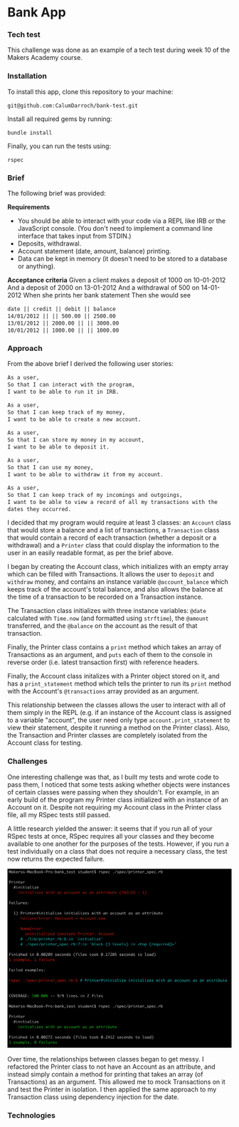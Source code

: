 # Bank App

### Tech test

This challenge was done as an example of a tech test during week 10 of the Makers Academy course.

### Installation

To install this app, clone this repository to your machine:

```
git@github.com:CalumDarroch/bank-test.git
```

Install all required gems by running:

```
bundle install
```

Finally, you can run the tests using:

```
rspec
```

### Brief

The following brief was provided:

**Requirements**
- You should be able to interact with your code via a REPL like IRB or the JavaScript console. (You don't need to implement a command line interface that takes input from STDIN.)
- Deposits, withdrawal.
- Account statement (date, amount, balance) printing.
- Data can be kept in memory (it doesn't need to be stored to a database or anything).

**Acceptance criteria**
Given a client makes a deposit of 1000 on 10-01-2012
And a deposit of 2000 on 13-01-2012
And a withdrawal of 500 on 14-01-2012
When she prints her bank statement
Then she would see
```
date || credit || debit || balance
14/01/2012 || || 500.00 || 2500.00
13/01/2012 || 2000.00 || || 3000.00
10/01/2012 || 1000.00 || || 1000.00
```

### Approach

From the above brief I derived the following user stories:

```
As a user,
So that I can interact with the program,
I want to be able to run it in IRB.
```

```
As a user,
So that I can keep track of my money,
I want to be able to create a new account.
```

```
As a user,
So that I can store my money in my account,
I want to be able to deposit it.
```

```
As a user,
So that I can use my money,
I want to be able to withdraw it from my account.
```

```
As a user,
So that I can keep track of my incomings and outgoings,
I want to be able to view a record of all my transactions with the dates they occurred.
```

I decided that my program would require at least 3 classes: an `Account` class that would store a balance and a list of transactions, a `Transaction` class that would contain a record of each transaction (whether a deposit or a withdrawal) and a `Printer` class that could display the information to the user in an easily readable format, as per the brief above.

I began by creating the Account class, which initializes with an empty array which can be filled with Transactions. It allows the user to `deposit` and `withdraw` money, and contains an instance variable `@account_balance` which keeps track of the account's total balance, and also allows the balance at the time of a transaction to be recorded on a Transaction instance.

The Transaction class initializes with three instance variables: `@date` calculated with `Time.now` (and formatted using `strftime`), the `@amount` transferred, and the `@balance` on the account as the result of that transaction.

Finally, the Printer class contains a `print` method which takes an array of Transactions as an argument, and `puts` each of them to the console in reverse order (i.e. latest transaction first) with reference headers.

Finally, the Account class initalizes with a Printer object stored on it, and has a `print_statement` method which tells the printer to run its `print` method with the Account's `@transactions` array provided as an argument.

This relationship between the classes allows the user to interact with all of them simply in the REPL (e.g. if an instance of the Account class is assigned to a variable "account", the user need only type `account.print_statement` to view their statement, despite it running a method on the Printer class). Also, the Transaction and Printer classes are completely isolated from the Account class for testing. 

### Challenges

One interesting challenge was that, as I built my tests and wrote code to pass them, I noticed that some tests asking whether objects were instances of certain classes were passing when they shouldn't. For example, in an early build of the program my Printer class initialized with an instance of an Account on it. Despite not requiring my Account class in the Printer class file, all my RSpec tests still passed.

A little research yielded the answer: it seems that if you run all of your RSpec tests at once, RSpec requires all your classes and they become available to one another for the purposes of the tests. However, if you run a test individually on a class that does not require a necessary class, the test now returns the expected failure.

![printer test fail](https://github.com/CalumDarroch/bank-test/blob/master/img/Screenshot%202019-06-03%20at%2019.01.06.png)

Over time, the relationships between classes began to get messy. I refactored the Printer class to not have an Account as an attribute, and instead simply contain a method for printing that takes an array (of Transactions) as an argument. This allowed me to mock Transactions on it and test the Printer in isolation. I then applied the same approach to my Transaction class using dependency injection for the date.

### Technologies
